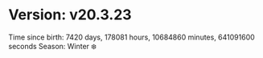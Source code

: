 # Version: v20.3.23
Time since birth: 7420 days, 178081 hours, 10684860 minutes, 641091600 seconds
Season: Winter ❄️

